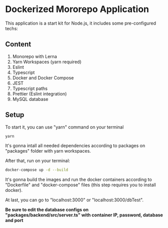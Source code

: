 # Dockerized Mororepo Application

This application is a start kit for Node.js, it includes some pre-configured techs:

## Content

1. Monorepo with Lerna
2. Yarn Workspaces (yarn required)
3. Eslint
4. Typescript
5. Docker and Docker Compose
6. JEST
7. Typescript paths
8. Prettier (Eslint integration)
9. MySQL database

## Setup

To start it, you can use "yarn" command on your terminal

```bash
yarn
```

It's gonna intall all needed dependencies according to packages on "packages" folder with yarn workspaces.

After that, run on your terminal:

```bash
docker-compose up -d --build
```

It's gonna build the images and run the docker containers according to "Dockerfile" and "docker-compose" files (this step requires you to install docker).

At last, you can go to "localhost:3000" or "localhost:3000/dbTest".

**Be sure to edit the database configs on "packages/backend/src/server.ts" with container IP, password, database and port**